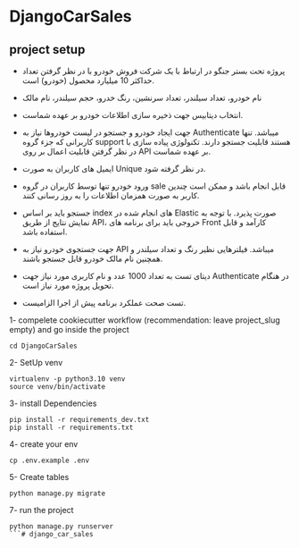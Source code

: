 # DjangoCarSales

## project setup


- پروژه تحت بستر جنگو در ارتباط با یک شرکت فروش خودرو با در نظر گرفتن تعداد حداکثر 10 میلیارد محصول (خودرو) است. 

- نام خودرو، تعداد سیلندر، تعداد سرنشین، رنگ خدرو، حجم سیلندر، نام مالک

- انتخاب دیتابیس جهت ذخیره سازی اطلاعات خودرو بر عهده شماست.

- جهت ایجاد خودرو و جستجو در لیست خودروها نیاز به Authenticate میباشد. تنها کاربرانی که جزء گروه support هستند قابلیت جستجو دارند. تکنولوژی پیاده سازی با در نظر گرفتن قابلیت اعمال بر روی API بر عهده شماست.

- ایمیل های کاربران به صورت Unique در نظر گرفته شود.

- ورود خودرو تنها توسط کاربران در گروه sale قابل انجام باشد و ممکن است چندین کاربر به صورت همزمان اطلاعات را به روز رسانی کنند.

- جستجو باید بر اساس index های انجام شده در Elastic صورت پذیرد. با توجه به نمایش نتایج از طریق API، خروجی باید برای برنامه های Front کارآمد و قابل استفاده باشد.

- جهت جستجوی خودرو نیاز به API میباشد. فیلترهایی نظیر رنگ و تعداد سیلندر و همچنین نام مالک خودرو قابل جستجو باشند.

- دیتای تست به تعداد 1000 عدد و نام کاربری مورد نیاز جهت Authenticate در هنگام تحویل پروژه مورد نیاز است.

- تست صحت عملکرد برنامه پیش از اجرا الزامیست.



1- compelete cookiecutter workflow (recommendation: leave project_slug empty) and go inside the project
```
cd DjangoCarSales
```

2- SetUp venv
```
virtualenv -p python3.10 venv
source venv/bin/activate
```

3- install Dependencies
```
pip install -r requirements_dev.txt
pip install -r requirements.txt
```

4- create your env
```
cp .env.example .env
```

5- Create tables
```
python manage.py migrate
```

7- run the project
```
python manage.py runserver
```# django_car_sales
